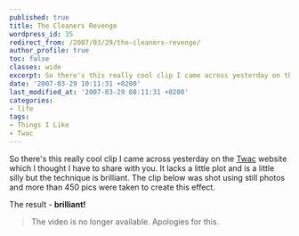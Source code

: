 ```yaml
---
published: true
title: The Cleaners Revenge
wordpress_id: 35
redirect_from: /2007/03/29/the-cleaners-revenge/
author_profile: true
toc: false
classes: wide
excerpt: So there's this really cool clip I came across yesterday on the Twac website which I thought I have to share with you. It lacks a little plot and is a little silly but the technique is brilliant.
date: '2007-03-29 10:11:31 +0200'
last_modified_at: '2007-03-29 08:11:31 +0200'
categories:
- life
tags:
- Things I Like
- Twac
---
```

So there's this really cool clip I came across yesterday on the <a href="http://www.twac.co.za">Twac</a> website which I thought I have to share with you. It lacks a little plot and is a little silly but the technique is brilliant. The clip below was shot using still photos and more than 450 pics were taken to create this effect. 

The result - <strong>brilliant!</strong>

>The video is no longer available. Apologies for this.
